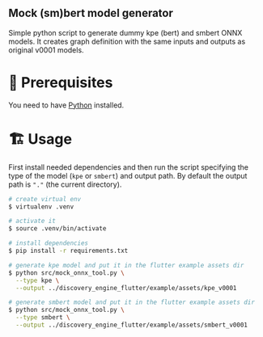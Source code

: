 ## Mock (sm)bert model generator

Simple python script to generate dummy kpe (bert) and smbert ONNX models. It creates graph definition with the same inputs and outputs as original v0001 models.

# 📌 Prerequisites
You need to have [Python](https://www.python.org/) installed.

# 🏗 Usage

First install needed dependencies and then run the script specifying the type of the model (`kpe` or `smbert`) and output path. By default the output path is `"."` (the current directory).

```sh
# create virtual env
$ virtualenv .venv

# activate it
$ source .venv/bin/activate

# install dependencies
$ pip install -r requirements.txt

# generate kpe model and put it in the flutter example assets dir
$ python src/mock_onnx_tool.py \
  --type kpe \
  --output ../discovery_engine_flutter/example/assets/kpe_v0001

# generate smbert model and put it in the flutter example assets dir
$ python src/mock_onnx_tool.py \
  --type smbert \
  --output ../discovery_engine_flutter/example/assets/smbert_v0001
```

